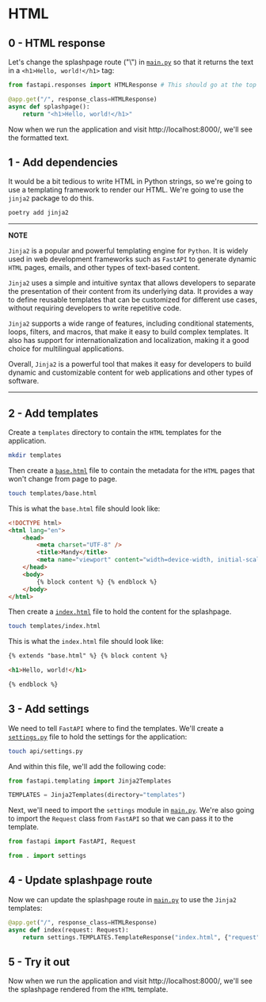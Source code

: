 # HTML

## 0 - HTML response

Let's change the splashpage route ("\\") in [`main.py`](api/main.py) so that it returns the text in a `<h1>Hello, world!</h1>` tag:

```python
from fastapi.responses import HTMLResponse # This should go at the top of the file

@app.get("/", response_class=HTMLResponse)
async def splashpage():
    return "<h1>Hello, world!</h1>"
```

Now when we run the application and visit http://localhost:8000/, we'll see the formatted text.

## 1 - Add dependencies

It would be a bit tedious to write HTML in Python strings, so we're going to use a templating framework to render our HTML.
We're going to use the `jinja2` package to do this.

```bash
poetry add jinja2
```

---

**NOTE**

`Jinja2` is a popular and powerful templating engine for `Python`.
It is widely used in web development frameworks such as `FastAPI` to generate dynamic `HTML` pages, emails, and other types of text-based content.

`Jinja2` uses a simple and intuitive syntax that allows developers to separate the presentation of their content from its underlying data.
It provides a way to define reusable templates that can be customized for different use cases, without requiring developers to write repetitive code.

`Jinja2` supports a wide range of features, including conditional statements, loops, filters, and macros, that make it easy to build complex templates.
It also has support for internationalization and localization, making it a good choice for multilingual applications.

Overall, `Jinja2` is a powerful tool that makes it easy for developers to build dynamic and customizable content for web applications and other types of software.

---

## 2 - Add templates

Create a `templates` directory to contain the `HTML` templates for the application.

```bash
mkdir templates
```

Then create a [`base.html`](templates/base.html) file to contain the metadata for the `HTML` pages that won't change from page to page.

```bash
touch templates/base.html
```

This is what the `base.html` file should look like:

```html
<!DOCTYPE html>
<html lang="en">
    <head>
        <meta charset="UTF-8" />
        <title>Mandy</title>
        <meta name="viewport" content="width=device-width, initial-scale=1" />
    </head>
    <body>
        {% block content %} {% endblock %}
    </body>
</html>
```

Then create a [`index.html`](templates/index.html) file to hold the content for the splashpage.

```bash
touch templates/index.html
```

This is what the `index.html` file should look like:

```html
{% extends "base.html" %} {% block content %}

<h1>Hello, world!</h1>

{% endblock %}
```

## 3 - Add settings

We need to tell `FastAPI` where to find the templates.
We'll create a [`settings.py`](api/settings.py) file to hold the settings for the application:

```bash
touch api/settings.py
```

And within this file, we'll add the following code:

```python
from fastapi.templating import Jinja2Templates

TEMPLATES = Jinja2Templates(directory="templates")
```

Next, we'll need to import the `settings` module in [`main.py`](api/main.py).
We're also going to import the `Request` class from `FastAPI` so that we can pass it to the template.

```python
from fastapi import FastAPI, Request

from . import settings
```

## 4 - Update splashpage route

Now we can update the splashpage route in [`main.py`](api/main.py) to use the `Jinja2` templates:

```python
@app.get("/", response_class=HTMLResponse)
async def index(request: Request):
    return settings.TEMPLATES.TemplateResponse("index.html", {"request": request})
```

## 5 - Try it out

Now when we run the application and visit http://localhost:8000/, we'll see the splashpage rendered from the `HTML` template.
